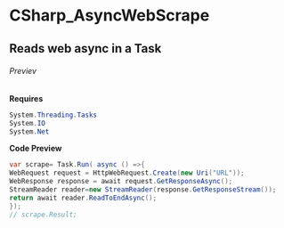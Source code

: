 # CSharp_AsyncWebScrape
## Reads web async in a Task
###### Previev
**Requires**
 ```cs
 System.Threading.Tasks
 System.IO
 System.Net
 ```
__Code Preview__
```cs 
var scrape= Task.Run( async () =>{
WebRequest request = HttpWebRequest.Create(new Uri("URL"));
WebResponse response = await request.GetResponseAsync();
StreamReader reader=new StreamReader(response.GetResponseStream());
return await reader.ReadToEndAsync();
}); 
// scrape.Result;
```



